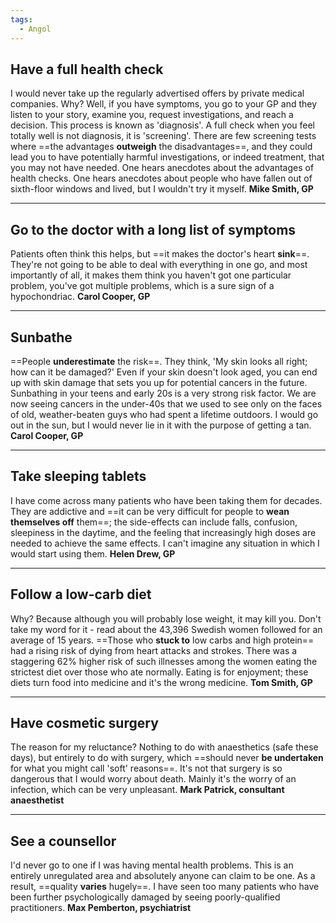 ```yaml
---
tags:
  - Angol
---
```

## Have a full health check

I would never take up the regularly advertised offers by private medical companies. Why? Well, if you have symptoms, you go to your GP and they listen to your story, examine you, request investigations, and reach a decision. This process is known as 'diagnosis'. A full check when you feel totally well is not diagnosis, it is 'screening'. There are few screening tests where ==the advantages **outweigh** the disadvantages==, and they could lead you to have potentially harmful investigations, or indeed treatment, that you may not have needed. One hears anecdotes about the advantages of health checks. One hears anecdotes about people who have fallen out of sixth-floor windows and lived, but I wouldn't try it myself.   **Mike Smith, GP**

---

## Go to the doctor with a long list of symptoms

Patients often think this helps, but ==it makes the doctor's heart **sink**==. They're not going to be able to deal with everything in one go, and most importantly of all, it makes them think you haven't got one particular problem, you've got multiple problems, which is a sure sign of a hypochondriac. **Carol Cooper, GP**

---

## Sunbathe

==People **underestimate** the risk==. They think, 'My skin looks all right; how can it be damaged?' Even if your skin doesn't look aged, you can end up with skin damage that sets you up for potential cancers in the future. Sunbathing in your teens and early 20s is a very strong risk factor. We are now seeing cancers in the under-40s that we used to see only on the faces of old, weather-beaten guys who had spent a lifetime outdoors. I would go out in the sun, but I would never lie in it with the purpose of getting a tan. **Carol Cooper, GP**

---

## Take sleeping tablets

I have come across many patients who have been taking them for decades. They are addictive and ==it can be very difficult for people to **wean themselves off** them==; the side-effects can include falls, confusion, sleepiness in the daytime, and the feeling that increasingly high doses are needed to achieve the same effects. I can't imagine any situation in which I would start using them. **Helen Drew, GP**

---

## Follow a low-carb diet

Why? Because although you will probably lose weight, it may kill you. Don't take my word for it - read about the 43,396 Swedish women followed for an average of 15 years. ==Those who **stuck to** low carbs and high protein== had a rising risk of dying from heart attacks and strokes. There was a staggering 62% higher risk of such illnesses among the women eating the strictest diet over those who ate normally. Eating is for enjoyment; these diets turn food into medicine and it's the wrong medicine. **Tom Smith, GP**

---

## Have cosmetic surgery

The reason for my reluctance? Nothing to do with anaesthetics (safe these days), but entirely to do with surgery, which ==should never **be undertaken** for what you might call 'soft' reasons==. It's not that surgery is so dangerous that I would worry about death. Mainly it's the worry of an infection, which can be very unpleasant. **Mark Patrick, consultant anaesthetist**

---

## See a counsellor

I'd never go to one if I was having mental health problems. This is an entirely unregulated area and absolutely anyone can claim to be one. As a result, ==quality **varies** hugely==. I have seen too many patients who have been further psychologically damaged by seeing poorly-qualified practitioners. **Max Pemberton, psychiatrist**